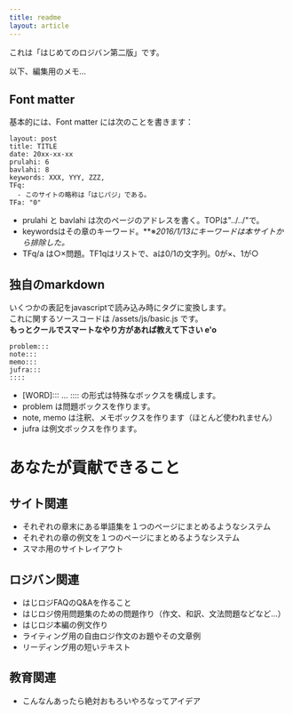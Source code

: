 ```yaml
---
title: readme
layout: article
---
```


これは「はじめてのロジバン第二版」です。

以下、編集用のメモ…

## Font matter

基本的には、Font matter には次のことを書きます：

```  
layout: post  
title: TITLE  
date: 20xx-xx-xx  
prulahi: 6  
bavlahi: 8
keywords: XXX, YYY, ZZZ,   
TFq:  
  - このサイトの略称は「はじパジ」である。  
TFa: "0"  
```

- prulahi と bavlahi は次のページのアドレスを書く。TOPは"../../"で。
- keywordsはその章のキーワード。**※*2016/1/13にキーワードは本サイトから排除した。*
- TFq/a は○×問題。TF1qはリストで、aは0/1の文字列。0が×、1が○
 
## 独自のmarkdown
いくつかの表記をjavascriptで読み込み時にタグに変換します。  
これに関するソースコードは /assets/js/basic.js です。  
**もっとクールでスマートなやり方があれば教えて下さい e'o**

```
problem:::
note:::
memo:::
jufra:::
::::
```

- [WORD]::: ... :::: の形式は特殊なボックスを構成します。
- problem は問題ボックスを作ります。
- note, memo は注釈、メモボックスを作ります（ほとんど使われません）
- jufra は例文ボックスを作ります。


# あなたが貢献できること

## サイト関連

- それぞれの章末にある単語集を１つのページにまとめるようなシステム
- それぞれの章の例文を１つのページにまとめるようなシステム
- スマホ用のサイトレイアウト

## ロジバン関連

- はじロジFAQのQ&Aを作ること
- はじロジ傍用問題集のための問題作り（作文、和訳、文法問題などなど…）
- はじロジ本編の例文作り
- ライティング用の自由ロジ作文のお題やその文章例
- リーディング用の短いテキスト

## 教育関連

- こんなんあったら絶対おもろいやろなってアイデア
